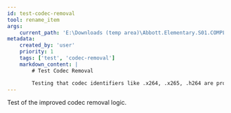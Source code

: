 ```yaml
---
id: test-codec-removal
tool: rename_item
args:
    current_path: 'E:\Downloads (temp area)\Abbott.Elementary.S01.COMPLETE.720p.DSNP.WEBRip.x264-GalaxyTV[TGx]'
metadata:
    created_by: 'user'
    priority: 1
    tags: ['test', 'codec-removal']
    markdown_content: |
        # Test Codec Removal

        Testing that codec identifiers like .x264, .x265, .h264 are properly removed from cleaned filenames.
---
```


Test of the improved codec removal logic.
